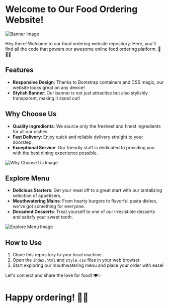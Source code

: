 # Welcome to Our Food Ordering Website!

![Banner Image](https://res.cloudinary.com/ddxl5pws9/image/upload/v1707315041/Screenshot_45_hsauag.png)

Hey there! Welcome to our food ordering website repository. Here, you'll find all the code that powers our awesome online food ordering platform. 🍔🌮🥗

## Features

- **Responsive Design**: Thanks to Bootstrap containers and CSS magic, our website looks great on any device!
- **Stylish Banner**: Our banner is not just attractive but also stylishly transparent, making it stand out!

## Why Choose Us

- **Quality Ingredients**: We source only the freshest and finest ingredients for all our dishes.
- **Fast Delivery**: Enjoy quick and reliable delivery straight to your doorstep.
- **Exceptional Service**: Our friendly staff is dedicated to providing you with the best dining experience possible.

![Why Choose Us Image](https://res.cloudinary.com/ddxl5pws9/image/upload/v1707489546/Screenshot_47_ttj1qa.png)

## Explore Menu

- **Delicious Starters**: Get your meal off to a great start with our tantalizing selection of appetizers.
- **Mouthwatering Mains**: From hearty burgers to flavorful pasta dishes, we've got something for everyone.
- **Decadent Desserts**: Treat yourself to one of our irresistible desserts and satisfy your sweet tooth.

![Explore Menu Image](https://res.cloudinary.com/ddxl5pws9/image/upload/v1707489760/Screenshot_48_l1kxct.png)

## How to Use

1. Clone this repository to your local machine.
2. Open the `index.html` and `style.css` files in your web browser.
3. Start exploring our mouthwatering menu and place your order with ease!

Let's connect and share the love for food! 🍽️✨

# Happy ordering! 🛒🎉
